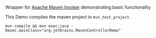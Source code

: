 Wrapper for [Apache Maven Invoker](https://maven.apache.org/shared/maven-invoker/usage.html) demonstrating basic functionality

This Demo compiles the maven project in `mvn_test_project`.
```shell
mvn compile && mvn exec:java -Dexec.mainClass="org.jetbrains.MavenControllerDemo"
```

